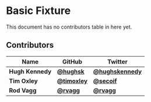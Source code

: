 # Basic Fixture

This document has no contributors table in here yet.

## Contributors

| Name             | GitHub                                       | Twitter                                               |
| ---------------- | -------------------------------------------- | ----------------------------------------------------- |
| **Hugh Kennedy** | [**@hughsk**](https://github.com/hughsk)     | [**@hughskennedy**](https://twitter.com/hughskennedy) |
| **Tim Oxley**    | [**@timoxley**](https://github.com/timoxley) | [**@secoif**](https://twitter.com/secoif)             |
| **Rod Vagg**     | [**@rvagg**](https://github.com/rvagg)       | [**@rvagg**](https://twitter.com/rvagg)               |
